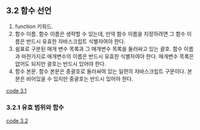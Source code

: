 ## 3.2 함수 선언

1. function 키워드.
1. 함수 이름. 함수 이름은 생략할 수 있는데, 만약 함수 이름을 지정하려면 그 함수 이름은 반드시 유효한 자바스크립트 식별자여야 한다.
1. 쉼표로 구분된 매개 변수 목록과 그 매개변수 목록을 둘러싸고 있는 괄호. 함수 이름과 마찬가지로 매개변수의 이름은 반드시 유효한 식별자여야 한다. 매개변수 목록은 없어도 되지만 괄호는 반드시 있어야 한다.
1. 함수 본문. 함수 본문은 중괄호로 둘러싸여 있는 일련의 자바스크립트 구문이다. 본문은 비어있을 수 있지만 중괄호는 반드시 있어야 한다.

[code 3.1][3.1]

### 3.2.1 유효 범위와 함수

[code 3.2][3.2]

[3.1]: /src/ch3/3.1.html
[3.2]: /src/ch3/3.2.html
